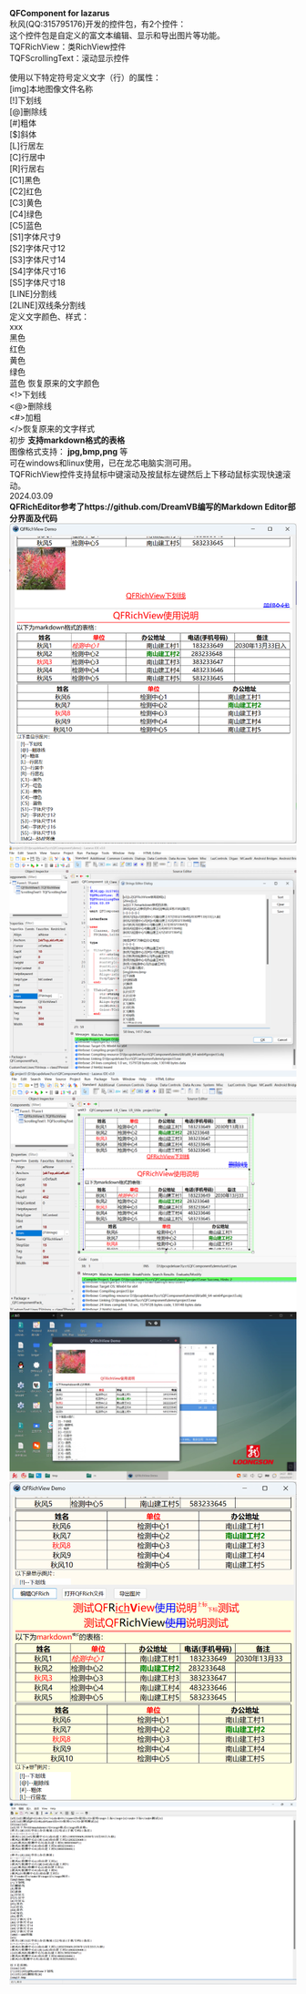  **QFComponent for lazarus**   
秋风(QQ:315795176)开发的控件包，有2个控件：  
这个控件包是自定义的富文本编辑、显示和导出图片等功能。  
TQFRichView：类RichView控件  
TQFScrollingText：滚动显示控件  

使用以下特定符号定义文字（行）的属性：  
[img]本地图像文件名称  
[!]下划线  
[@]删除线  
[#]粗体  
[$]斜体  
[L]行居左  
[C]行居中  
[R]行居右  
[C1]黑色  
[C2]红色  
[C3]黄色  
[C4]绿色  
[C5]蓝色  
[S1]字体尺寸9  
[S2]字体尺寸12  
[S3]字体尺寸14  
[S4]字体尺寸16  
[S5]字体尺寸18  
[LINE]分割线  
[2LINE]双线条分割线  
定义文字颜色、样式：  
<C1>xxx</C>  
<C1>黑色  
<C2>红色  
<C3>黄色  
<C4>绿色  
<C5>蓝色 
</C>恢复原来的文字颜色  
<!>下划线  
<@>删除线  
<#>加粗  
</>恢复原来的文字样式  
初步 **支持markdown格式的表格**   
图像格式支持： **jpg,bmp,png** 等    
可在windows和linux使用，已在龙芯电脑实测可用。  
TQFRichView控件支持鼠标中键滚动及按鼠标左键然后上下移动鼠标实现快速滚动。  
2024.03.09  
**QFRichEditor参考了https://github.com/DreamVB编写的Markdown Editor部分界面及代码**  
![截图](%E6%88%AA%E5%9B%BE.png)  
![截图2](%E6%88%AA%E5%9B%BE2.png)  
![截图3](%E6%88%AA%E5%9B%BE3.png)  
![截图4](%E6%88%AA%E5%9B%BE4.png)  
![截图4](%E6%88%AA%E5%9B%BE5.png)  
![截图4](%E6%88%AA%E5%9B%BE6.png)  

